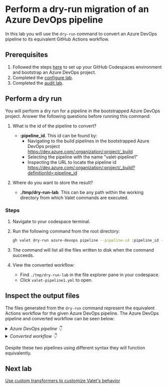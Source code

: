 # Perform a dry-run migration of an Azure DevOps pipeline

In this lab you will use the `dry-run` command to convert an Azure DevOps pipeline to its equivalent GitHub Actions workflow.

## Prerequisites

1. Followed the steps [here](./readme.md#configure-your-codespace) to set up your GitHub Codespaces environment and bootstrap an Azure DevOps project.
2. Completed the [configure lab](./1-configure-lab.md#configuring-credentials).
3. Completed the [audit lab](./2-audit.md).

## Perform a dry run

You will perform a dry run for a pipeline in the bootstrapped Azure DevOps project. Answer the following questions before running this command:

1. What is the id of the pipeline to convert?
    - __:pipeline_id__. This id can be found by:
      - Navigating to the build pipelines in the bootstrapped Azure DevOps project <https://dev.azure.com/:organization/:project/_build>
      - Selecting the pipeline with the name "valet-pipeline1"
      - Inspecting the URL to locate the pipeline id <https://dev.azure.com/:organization/:project/_build?definitionId=:pipeline_id>

2. Where do you want to store the result?
    - __./tmp/dry-run-lab__. This can be any path within the working directory from which Valet commands are executed.

### Steps

1. Navigate to your codespace terminal.
2. Run the following command from the root directory:

    ```bash
    gh valet dry-run azure-devops pipeline --pipeline-id :pipeline_id --output-dir tmp/dry-run-lab
    ```

3. The command will list all the files written to disk when the command succeeds.
4. View the converted workflow:
    - Find `./tmp/dry-run-lab` in the file explorer pane in your codespace.
    - Click `valet-pipeline1.yml` to open.
  
## Inspect the output files

The files generated from the `dry-run` command represent the equivalent Actions workflow for the given Azure DevOps pipeline. The Azure DevOps pipeline and converted workflow can be seen below:

<details>
  <summary><em>Azure DevOps pipeline 👇</em></summary>

```yaml
trigger:
- main

pool:
  vmImage: windows-latest

steps:
- script: echo Hello, I am pipeline 1!
  displayName: 'Run a one-line script'

- script: |
    echo Add other tasks to build, test, and deploy your project.
    echo See https://aka.ms/yaml
  displayName: 'Run a multi-line script'
```

</details>

<details>
  <summary><em>Converted workflow 👇</em></summary>
  
```yaml
name: valet-bootstrap/pipelines/valet-pipeline1
on:
  push:
    branches:
    - main
jobs:
  build:
    runs-on: windows-latest
    steps:
    - name: checkout
      uses: actions/checkout@v2
    - name: Run a one-line script
      run: echo Hello, I am pipeline 1!
    - name: Run a multi-line script
      run: |-
        echo Add other tasks to build, test, and deploy your project.
        echo See https://aka.ms/yaml
```

</details>

Despite these two pipelines using different syntax they will function equivalently.

## Next lab

[Use custom transformers to customize Valet's behavior](./5-custom-transformers.md)
